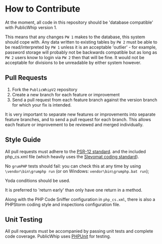 # How to Contribute

At the moment, all code in this repository should be 'database compatible' with PublicWhip version 1.

This means that any changes `PW 1` makes to the database, this system should cope with. Any data written to
existing tables by `PW 2` must be able to be read/interpreted by `PW 1` unless it is an acceptable 'outlier' -
for example, password storage will probably not be backwards compatible but as long as `PW 2` users know to
login via `PW 2` then that will be fine. It would not be acceptable for divisions to be unreadable by either
system however.

## Pull Requests

1. Fork the `PublicWhipV2` repository
2. Create a new branch for each feature or improvement
3. Send a pull request from each feature branch against the version branch for which your fix is intended.

It is very important to separate new features or improvements into separate feature branches, and to send a
pull request for each branch. This allows each feature or improvement to be reviewed and merged individually.

## Style Guide

All pull requests must adhere to the
[PSR-12 standard](https://github.com/php-fig/fig-standards/blob/master/proposed/extended-coding-style-guide.md).
and the included php_cs.xml file (which heavily uses the
[Slevomat coding standard](https://github.com/slevomat/coding-standard)).

No `grumPHP` tests should fail: you can check this at any time by using `\vendor\bin\grumphp run`
(or on Windows: `vendor\bin\grumphp.bat run`);

Yoda conditions should be used.

It is preferred to 'return early' than only have one return in a method.

Along with the PHP Code Sniffer configuration in `php_cs.xml`, there is also a
PHPStorm coding style and inspections configuration file.

## Unit Testing

All pull requests must be accompanied by passing unit tests and complete code coverage. PublicWhip uses
[PHPUnit](https://phpunit.de) for testing.



